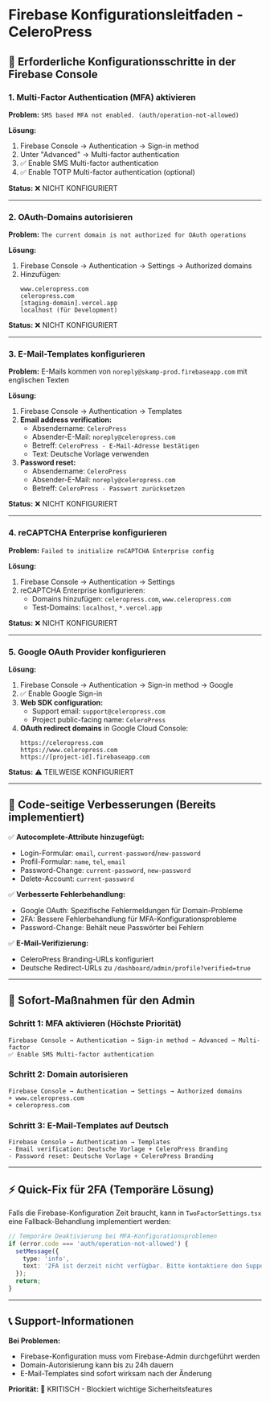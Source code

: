 # Firebase Konfigurationsleitfaden - CeleroPress

## 🚨 Erforderliche Konfigurationsschritte in der Firebase Console

### 1. **Multi-Factor Authentication (MFA) aktivieren**

**Problem:** `SMS based MFA not enabled. (auth/operation-not-allowed)`

**Lösung:**
1. Firebase Console → Authentication → Sign-in method
2. Unter "Advanced" → Multi-factor authentication
3. ✅ Enable SMS Multi-factor authentication 
4. ✅ Enable TOTP Multi-factor authentication (optional)

**Status:** ❌ NICHT KONFIGURIERT

---

### 2. **OAuth-Domains autorisieren**

**Problem:** `The current domain is not authorized for OAuth operations`

**Lösung:**
1. Firebase Console → Authentication → Settings → Authorized domains
2. Hinzufügen:
   ```
   www.celeropress.com
   celeropress.com
   [staging-domain].vercel.app
   localhost (für Development)
   ```

**Status:** ❌ NICHT KONFIGURIERT

---

### 3. **E-Mail-Templates konfigurieren**

**Problem:** E-Mails kommen von `noreply@skamp-prod.firebaseapp.com` mit englischen Texten

**Lösung:**
1. Firebase Console → Authentication → Templates
2. **Email address verification:**
   - Absendername: `CeleroPress`
   - Absender-E-Mail: `noreply@celeropress.com`
   - Betreff: `CeleroPress - E-Mail-Adresse bestätigen`
   - Text: Deutsche Vorlage verwenden
3. **Password reset:**
   - Absendername: `CeleroPress`
   - Absender-E-Mail: `noreply@celeropress.com`
   - Betreff: `CeleroPress - Passwort zurücksetzen`

**Status:** ❌ NICHT KONFIGURIERT

---

### 4. **reCAPTCHA Enterprise konfigurieren**

**Problem:** `Failed to initialize reCAPTCHA Enterprise config`

**Lösung:**
1. Firebase Console → Authentication → Settings
2. reCAPTCHA Enterprise konfigurieren:
   - Domains hinzufügen: `celeropress.com`, `www.celeropress.com`
   - Test-Domains: `localhost`, `*.vercel.app`

**Status:** ❌ NICHT KONFIGURIERT

---

### 5. **Google OAuth Provider konfigurieren**

**Lösung:**
1. Firebase Console → Authentication → Sign-in method → Google
2. ✅ Enable Google Sign-in
3. **Web SDK configuration:**
   - Support email: `support@celeropress.com`
   - Project public-facing name: `CeleroPress`
4. **OAuth redirect domains** in Google Cloud Console:
   ```
   https://celeropress.com
   https://www.celeropress.com
   https://[project-id].firebaseapp.com
   ```

**Status:** ⚠️ TEILWEISE KONFIGURIERT

---

## 🎯 Code-seitige Verbesserungen (Bereits implementiert)

✅ **Autocomplete-Attribute hinzugefügt:**
- Login-Formular: `email`, `current-password`/`new-password`
- Profil-Formular: `name`, `tel`, `email`
- Password-Change: `current-password`, `new-password`
- Delete-Account: `current-password`

✅ **Verbesserte Fehlerbehandlung:**
- Google OAuth: Spezifische Fehlermeldungen für Domain-Probleme
- 2FA: Bessere Fehlerbehandlung für MFA-Konfigurationsprobleme
- Password-Change: Behält neue Passwörter bei Fehlern

✅ **E-Mail-Verifizierung:**
- CeleroPress Branding-URLs konfiguriert
- Deutsche Redirect-URLs zu `/dashboard/admin/profile?verified=true`

---

## 🔧 Sofort-Maßnahmen für den Admin

### Schritt 1: MFA aktivieren (Höchste Priorität)
```
Firebase Console → Authentication → Sign-in method → Advanced → Multi-factor
✅ Enable SMS Multi-factor authentication
```

### Schritt 2: Domain autorisieren
```
Firebase Console → Authentication → Settings → Authorized domains
+ www.celeropress.com
+ celeropress.com
```

### Schritt 3: E-Mail-Templates auf Deutsch
```
Firebase Console → Authentication → Templates
- Email verification: Deutsche Vorlage + CeleroPress Branding
- Password reset: Deutsche Vorlage + CeleroPress Branding
```

---

## ⚡ Quick-Fix für 2FA (Temporäre Lösung)

Falls die Firebase-Konfiguration Zeit braucht, kann in `TwoFactorSettings.tsx` eine Fallback-Behandlung implementiert werden:

```typescript
// Temporäre Deaktivierung bei MFA-Konfigurationsproblemen
if (error.code === 'auth/operation-not-allowed') {
  setMessage({ 
    type: 'info', 
    text: '2FA ist derzeit nicht verfügbar. Bitte kontaktiere den Support.' 
  });
  return;
}
```

---

## 📞 Support-Informationen

**Bei Problemen:**
- Firebase-Konfiguration muss vom Firebase-Admin durchgeführt werden
- Domain-Autorisierung kann bis zu 24h dauern
- E-Mail-Templates sind sofort wirksam nach der Änderung

**Priorität:** 🔴 KRITISCH - Blockiert wichtige Sicherheitsfeatures